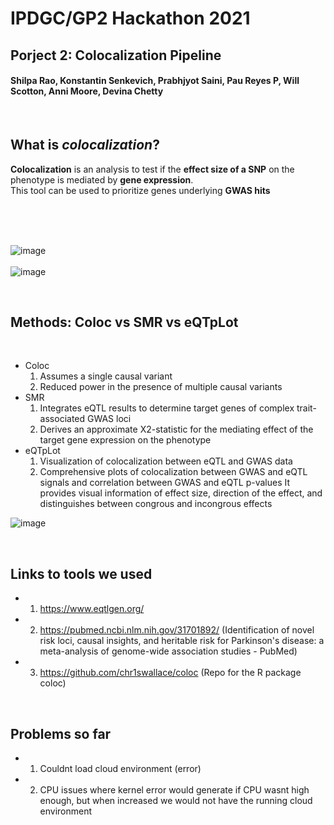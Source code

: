# IPDGC/GP2 Hackathon 2021
## Porject 2: Colocalization Pipeline 
#### Shilpa Rao, Konstantin Senkevich, Prabhjyot Saini, Pau Reyes P, Will Scotton, Anni Moore, Devina Chetty

&nbsp;  

## What is _colocalization_?  
**Colocalization** is an analysis to test if the **effect size of a SNP** on the phenotype is mediated by **gene expression**.  
This tool can be used to prioritize genes underlying **GWAS hits**  

&nbsp;  
&nbsp;  
&nbsp;  

![image](https://user-images.githubusercontent.com/84042456/117986308-cbe19b00-b339-11eb-8f90-3f33959f0a12.png)  
&nbsp;  
![image](https://user-images.githubusercontent.com/84042456/117987145-82458000-b33a-11eb-99d4-1e3573a14276.png)  

&nbsp;
&nbsp;

## Methods: Coloc vs SMR vs eQTpLot  
&nbsp;

* Coloc  
    1. Assumes a single causal variant  
    2. Reduced power in the presence of multiple causal variants  
* SMR  
    1. Integrates eQTL results to determine target genes of complex trait-associated GWAS loci  
    2. Derives an approximate X2-statistic for the mediating effect of the target gene expression on the phenotype  
* eQTpLot
    1. Visualization of colocalization between eQTL and GWAS data  
    2. Comprehensive plots of colocalization between GWAS and eQTL signals and correlation between GWAS and eQTL p-values
    It provides visual information of effect size, direction of the effect, and distinguishes between congrous and incongrous effects

![image](https://www.biorxiv.org/content/biorxiv/early/2021/02/15/2020.08.26.268268/F1.large.jpg)

&nbsp;
&nbsp;

## Links to tools we used
* 1.  https://www.eqtlgen.org/  
* 2. https://pubmed.ncbi.nlm.nih.gov/31701892/ (Identification of novel risk loci, causal insights, and heritable risk for Parkinson's disease: a meta-analysis of genome-wide association studies - PubMed)  
* 3. https://github.com/chr1swallace/coloc (Repo for the R package coloc)  

&nbsp;
&nbsp;

## Problems so far

* 1. Couldnt load cloud environment (error)
* 2. CPU issues where kernel error would generate if CPU wasnt high enough, but when increased we would not have the running cloud environment
